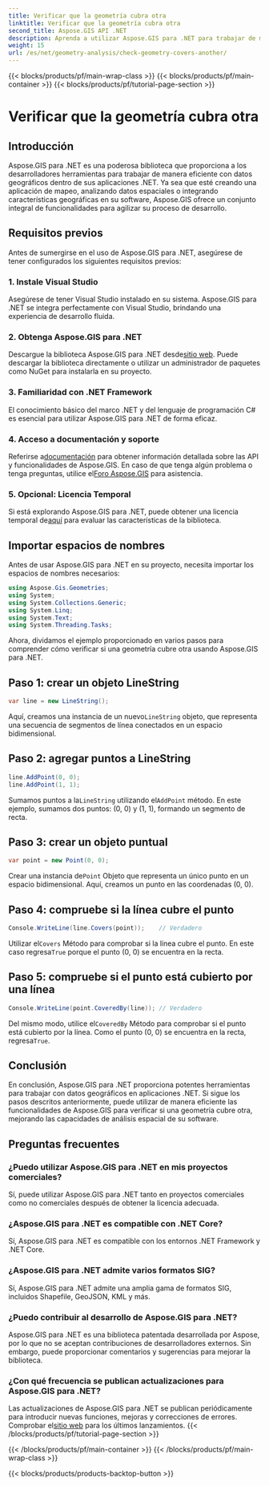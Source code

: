```yaml
---
title: Verificar que la geometría cubra otra
linktitle: Verificar que la geometría cubra otra
second_title: Aspose.GIS API .NET
description: Aprenda a utilizar Aspose.GIS para .NET para trabajar de manera eficiente con datos geográficos, analizar información espacial e integrar funciones de mapeo en sus aplicaciones .NET.
weight: 15
url: /es/net/geometry-analysis/check-geometry-covers-another/
---
```


{{< blocks/products/pf/main-wrap-class >}}
{{< blocks/products/pf/main-container >}}
{{< blocks/products/pf/tutorial-page-section >}}

# Verificar que la geometría cubra otra

## Introducción
Aspose.GIS para .NET es una poderosa biblioteca que proporciona a los desarrolladores herramientas para trabajar de manera eficiente con datos geográficos dentro de sus aplicaciones .NET. Ya sea que esté creando una aplicación de mapeo, analizando datos espaciales o integrando características geográficas en su software, Aspose.GIS ofrece un conjunto integral de funcionalidades para agilizar su proceso de desarrollo.
## Requisitos previos
Antes de sumergirse en el uso de Aspose.GIS para .NET, asegúrese de tener configurados los siguientes requisitos previos:
### 1. Instale Visual Studio
Asegúrese de tener Visual Studio instalado en su sistema. Aspose.GIS para .NET se integra perfectamente con Visual Studio, brindando una experiencia de desarrollo fluida.
### 2. Obtenga Aspose.GIS para .NET
 Descargue la biblioteca Aspose.GIS para .NET desde[sitio web](https://releases.aspose.com/gis/net/). Puede descargar la biblioteca directamente o utilizar un administrador de paquetes como NuGet para instalarla en su proyecto.
### 3. Familiaridad con .NET Framework
El conocimiento básico del marco .NET y del lenguaje de programación C# es esencial para utilizar Aspose.GIS para .NET de forma eficaz.
### 4. Acceso a documentación y soporte
 Referirse a[documentación](https://reference.aspose.com/gis/net/) para obtener información detallada sobre las API y funcionalidades de Aspose.GIS. En caso de que tenga algún problema o tenga preguntas, utilice el[Foro Aspose.GIS](https://forum.aspose.com/c/gis/33) para asistencia.
### 5. Opcional: Licencia Temporal
 Si está explorando Aspose.GIS para .NET, puede obtener una licencia temporal de[aquí](https://purchase.aspose.com/temporary-license/) para evaluar las características de la biblioteca.

## Importar espacios de nombres
Antes de usar Aspose.GIS para .NET en su proyecto, necesita importar los espacios de nombres necesarios:
```csharp
using Aspose.Gis.Geometries;
using System;
using System.Collections.Generic;
using System.Linq;
using System.Text;
using System.Threading.Tasks;
```

Ahora, dividamos el ejemplo proporcionado en varios pasos para comprender cómo verificar si una geometría cubre otra usando Aspose.GIS para .NET.
## Paso 1: crear un objeto LineString
```csharp
var line = new LineString();
```
 Aquí, creamos una instancia de un nuevo`LineString` objeto, que representa una secuencia de segmentos de línea conectados en un espacio bidimensional.
## Paso 2: agregar puntos a LineString
```csharp
line.AddPoint(0, 0);
line.AddPoint(1, 1);
```
 Sumamos puntos a la`LineString` utilizando el`AddPoint` método. En este ejemplo, sumamos dos puntos: (0, 0) y (1, 1), formando un segmento de recta.
## Paso 3: crear un objeto puntual
```csharp
var point = new Point(0, 0);
```
 Crear una instancia de`Point` Objeto que representa un único punto en un espacio bidimensional. Aquí, creamos un punto en las coordenadas (0, 0).
## Paso 4: compruebe si la línea cubre el punto
```csharp
Console.WriteLine(line.Covers(point));    // Verdadero
```
 Utilizar el`Covers` Método para comprobar si la línea cubre el punto. En este caso regresa`True` porque el punto (0, 0) se encuentra en la recta.
## Paso 5: compruebe si el punto está cubierto por una línea
```csharp
Console.WriteLine(point.CoveredBy(line)); // Verdadero
```
Del mismo modo, utilice el`CoveredBy` Método para comprobar si el punto está cubierto por la línea. Como el punto (0, 0) se encuentra en la recta, regresa`True`.

## Conclusión
En conclusión, Aspose.GIS para .NET proporciona potentes herramientas para trabajar con datos geográficos en aplicaciones .NET. Si sigue los pasos descritos anteriormente, puede utilizar de manera eficiente las funcionalidades de Aspose.GIS para verificar si una geometría cubre otra, mejorando las capacidades de análisis espacial de su software.
## Preguntas frecuentes
### ¿Puedo utilizar Aspose.GIS para .NET en mis proyectos comerciales?
Sí, puede utilizar Aspose.GIS para .NET tanto en proyectos comerciales como no comerciales después de obtener la licencia adecuada.
### ¿Aspose.GIS para .NET es compatible con .NET Core?
Sí, Aspose.GIS para .NET es compatible con los entornos .NET Framework y .NET Core.
### ¿Aspose.GIS para .NET admite varios formatos SIG?
Sí, Aspose.GIS para .NET admite una amplia gama de formatos SIG, incluidos Shapefile, GeoJSON, KML y más.
### ¿Puedo contribuir al desarrollo de Aspose.GIS para .NET?
Aspose.GIS para .NET es una biblioteca patentada desarrollada por Aspose, por lo que no se aceptan contribuciones de desarrolladores externos. Sin embargo, puede proporcionar comentarios y sugerencias para mejorar la biblioteca.
### ¿Con qué frecuencia se publican actualizaciones para Aspose.GIS para .NET?
 Las actualizaciones de Aspose.GIS para .NET se publican periódicamente para introducir nuevas funciones, mejoras y correcciones de errores. Comprobar el[sitio web](https://releases.aspose.com/gis/net/) para los últimos lanzamientos.
{{< /blocks/products/pf/tutorial-page-section >}}

{{< /blocks/products/pf/main-container >}}
{{< /blocks/products/pf/main-wrap-class >}}

{{< blocks/products/products-backtop-button >}}
